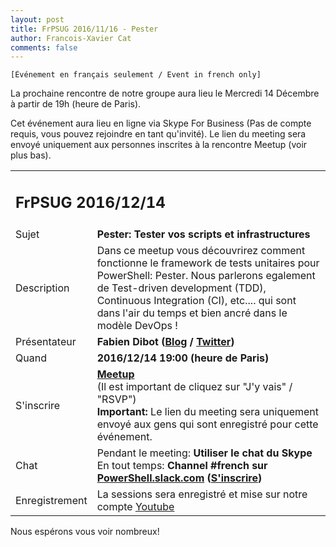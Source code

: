```yaml
---
layout: post
title: FrPSUG 2016/11/16 - Pester
author: Francois-Xavier Cat
comments: false
---
```


```
[Événement en français seulement / Event in french only]
```
La prochaine rencontre de notre groupe aura lieu le Mercredi 14 Décembre à partir de 19h (heure de Paris).

Cet événement aura lieu en ligne via Skype For Business (Pas de compte requis, vous pouvez rejoindre en tant qu'invité).
Le lien du meeting sera envoyé uniquement aux personnes inscrites à la rencontre Meetup (voir plus bas).


<table>
<tr>
<td colspan="2"><h2>FrPSUG 2016/12/14</h2></td>

</tr>
<tr>
    <td>Sujet</td>
<td> <b>Pester: Tester vos scripts et infrastructures</b></td>
</tr>
<tr>
    <td>Description</td>
<td> Dans ce meetup vous découvrirez comment fonctionne le framework de tests unitaires pour PowerShell: Pester.  Nous parlerons egalement de Test-driven development (TDD), Continuous Integration (CI), etc.... qui sont dans l'air du temps et bien ancré dans le modèle DevOps ! 
</td>
</tr>
<tr>
    <td>Présentateur</td>
<td> <b>Fabien Dibot (<a href="https://pwrshell.net/">Blog</a> / <a href="https://twitter.com/fdibot">Twitter</a>)</b></td>
</tr>
<tr>
    <td>Quand</td>
<td> <b>2016/12/14 19:00 (heure de Paris)</b></td>
</tr>
<tr>
    <td>S'inscrire</td>
<td> <b><a href="https://www.meetup.com/fr-FR/FrenchPSUG/events/233088427/">Meetup</a></b> <br>(Il est important de cliquez sur "J'y vais" / "RSVP")
<br> <b>Important:</b> Le lien du meeting sera uniquement envoyé aux gens qui sont enregistré pour cette événement.
</td>
</tr>
<tr>
    <td>Chat</td>
<td>Pendant le meeting: <b>Utiliser le chat du Skype</b> <br> En tout temps:<b> Channel #french sur <a href="https://powershell.slack.com/Slack">PowerShell.slack.com</a>  (<a href="http://slack.poshcode.org/">S'inscrire</a>)</b></td>
</tr>
<tr>
    <td>Enregistrement</td>
<td>La sessions sera enregistré et mise sur notre compte <a href="https://www.youtube.com/channel/UCyxicOKZNm_u1opF_xAYfDA">Youtube</a></td>
</tr>
</table>

Nous espérons vous voir nombreux!
